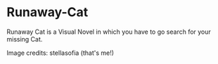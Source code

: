 # Runaway-Cat

Runaway Cat is a Visual Novel in which you have to go search for your missing Cat.


Image credits: stellasofia (that's me!)

